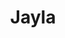 ---
pid: FS276
title: Jayla
location_transcription: City Hall
zipcode: 
outside_phl: 
neighborhood: 
age: '2'
age_range: "<6"
instagram: 
image_file_name: FS_276.jpg
proposal_transcription: 
topic: Unknown
topic_summary: '0'
type: Other No Form
keywords_other: 
credit: Jayla
image_labels: Jayla Mecord
twitter: 
facebook: 
permalink: "/monuments/fs276/"
layout: item-page
---